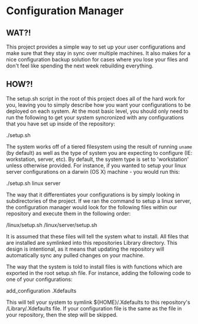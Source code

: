 Configuration Manager
=====================

WAT?!
-----

This project provides a simple way to set up your user configurations and make
sure that they stay in sync over multiple machines. It also makes for a nice
configuration backup solution for cases where you lose your files and don't
feel like spending the next week rebuilding everything.

HOW?!
-----

The setup.sh script in the root of this project does all of the hard work for
you, leaving you to simply describe how you want your configurations to be
deployed on each system. At the most basic level, you should only need to run
the following to get your system syncronized with any configurations that you
have set up inside of the repository:

  ./setup.sh

The system works off of a tiered filesystem using the result of running `uname`
(by default) as well as the type of system you are expecting to configure (IE:
workstation, server, etc). By default, the system type is set to 'workstation'
unless otherwise provided. For instance, if you wanted to setup your linux
server configurations on a darwin (OS X) machine - you would run this:

  ./setup.sh linux server

The way that it differentiates your configurations is by simply looking in
subdirectories of the project. If we ran the command to setup a linux server,
the configuration manager would look for the following files within our
repository and execute them in the following order:

  /linux/setup.sh
  /linux/server/setup.sh

It is assumed that these files will tell the system what to install. All
files that are installed are symlinked into this repositories Library
directory. This design is intentional, as it means that updating the
repository will automatically sync any pulled changes on your machine.

The way that the system is told to install files is with functions which
are exported in the root setup.sh file. For instance, adding the following
code to one of your configurations:

  add_configuration .Xdefaults

This will tell your system to symlink ${HOME}/.Xdefaults to this repository's
/Library/.Xdefaults file. If your configuration file is the same as the file
in your repository, then the step will be skipped.

